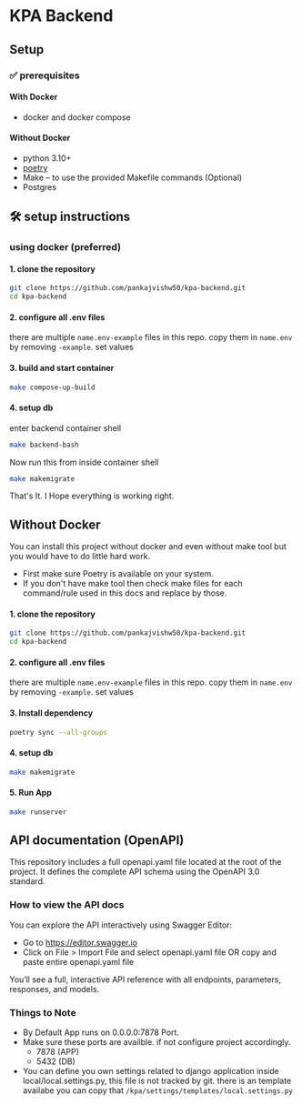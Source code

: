 # KPA Backend 


## Setup 

### ✅ prerequisites

#### With Docker 
- docker and docker compose 

#### Without Docker
- python 3.10+
- [poetry](https://python-poetry.org/docs/#installation)
- Make – to use the provided Makefile commands (Optional)
- Postgres


## 🛠️ setup instructions

### using docker (preferred)
#### 1. clone the repository
```bash
git clone https://github.com/pankajvishw50/kpa-backend.git
cd kpa-backend 
```

#### 2. configure all .env files
there are multiple `name.env-example` files in this repo.
copy them in `name.env` by removing `-example`.
set values

#### 3. build and start container 
```bash
make compose-up-build
```

#### 4. setup db 
enter backend container shell
```bash
make backend-bash
```

Now run this from inside container shell
```bash
make makemigrate
```

That's It. I Hope everything is working right.

## Without Docker
You can install this project without docker and even without make tool
but you would have to do little hard work. 

- First make sure Poetry is available on your system.
- If you don't have make tool then check make files for each command/rule used in this docs and replace by those.

#### 1. clone the repository
```bash
git clone https://github.com/pankajvishw50/kpa-backend.git
cd kpa-backend 
```

#### 2. configure all .env files
there are multiple `name.env-example` files in this repo.
copy them in `name.env` by removing `-example`.
set values

#### 3. Install dependency
```bash
poetry sync --all-groups
```

#### 4. setup db 
```bash
make makemigrate
```

#### 5. Run App
```bash
make runserver
```

## API documentation (OpenAPI)
This repository includes a full openapi.yaml file located at the root of the project. It defines the complete API schema using the OpenAPI 3.0 standard.

### How to view the API docs
You can explore the API interactively using Swagger Editor:

- Go to https://editor.swagger.io
- Click on File > Import File and select openapi.yaml file
OR copy and paste entire openapi.yaml file


You’ll see a full, interactive API reference with all endpoints, parameters, responses, and models.



### Things to Note

- By Default App runs on 0.0.0.0:7878 Port.
- Make sure these ports are availble. if not configure project accordingly.
    - 7878 (APP)
    - 5432 (DB)
- You can define you own settings related to django application inside
    local/local.settings.py, this file is not tracked by git.
    there is an template availabe you can copy that `/kpa/settings/templates/local.settings.py`
